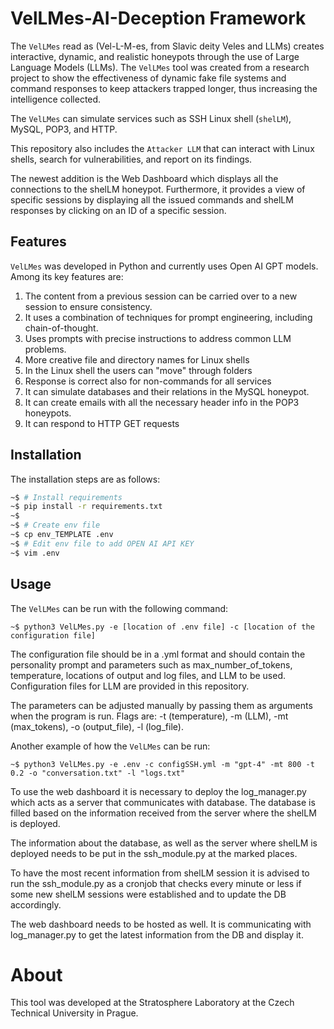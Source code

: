 # VelLMes-AI-Deception Framework

The `VelLMes` read as (Vel-L-M-es, from Slavic deity Veles and LLMs) creates interactive, dynamic, and realistic honeypots through the use of Large Language Models (LLMs). The `VelLMes` tool was created from a research project to show the effectiveness of dynamic fake file systems and command responses to keep attackers trapped longer, thus increasing the intelligence collected.

The `VelLMes` can simulate services such as SSH Linux shell (`shelLM`), MySQL, POP3, and HTTP.

This repository also includes the `Attacker LLM` that can interact with Linux shells, search for vulnerabilities, and report on its findings.

The newest addition is the Web Dashboard which displays all the connections to the shelLM honeypot. Furthermore, it provides a view of specific sessions by displaying all the issued commands and shelLM responses by clicking on an ID of a specific session.

## Features

`VelLMes` was developed in Python and currently uses Open AI GPT models. Among its key features are:

1. The content from a previous session can be carried over to a new session to ensure consistency.
2. It uses a combination of techniques for prompt engineering, including chain-of-thought.
3. Uses prompts with precise instructions to address common LLM problems.
4. More creative file and directory names for Linux shells
5. In the Linux shell the users can "move" through folders
6. Response is correct also for non-commands for all services
7. It can simulate databases and their relations in the MySQL honeypot.
8. It can create emails with all the necessary header info in the POP3 honeypots.
9. It can respond to HTTP GET requests 

## Installation

The installation steps are as follows:

```bash
~$ # Install requirements
~$ pip install -r requirements.txt
~$
~$ # Create env file
~$ cp env_TEMPLATE .env
~$ # Edit env file to add OPEN AI API KEY
~$ vim .env
```

## Usage

The `VelLMes` can be run with the following command:
```
~$ python3 VelLMes.py -e [location of .env file] -c [location of the configuration file] 
```

The configuration file should be in a .yml format and should contain the personality prompt and parameters such as max_number_of_tokens, temperature, locations of output and log files, and LLM to be used.
Configuration files for LLM are provided in this repository.

The parameters can be adjusted manually by passing them as arguments when the program is run. Flags are: -t (temperature), -m (LLM), -mt (max_tokens), -o (output_file), -l (log_file).

Another example of how the `VelLMes` can be run:
```
~$ python3 VelLMes.py -e .env -c configSSH.yml -m "gpt-4" -mt 800 -t 0.2 -o "conversation.txt" -l "logs.txt"
```

To use the web dashboard it is necessary to deploy the log_manager.py which acts as a server that communicates with database. The database is filled based on the information received from the server where the shelLM is deployed. 

The information about the database, as well as the server where shelLM is deployed needs to be put in the ssh_module.py at the marked places.

To have the most recent information from shelLM session it is advised to run the ssh_module.py as a cronjob that checks every minute or less if some new shelLM sessions were established and to update the DB accordingly.

The web dashboard needs to be hosted as well. It is communicating with log_manager.py to get the latest information from the DB and display it.

# About

This tool was developed at the Stratosphere Laboratory at the Czech Technical University in Prague.

